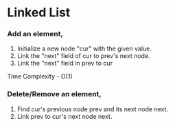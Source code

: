 # Linked List

### Add an element,
1. Initialize a new node "cur" with the given value.
2. Link the "next" field of cur to prev's next node.
3. Link the "next" field in prev to cur

Time Complexity - O(1)

### Delete/Remove an element,
1. Find cur's previous node prev and its next node next.
2. Link prev to cur's next node next.